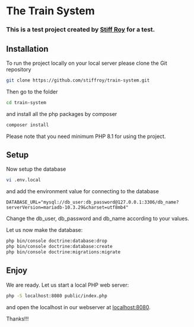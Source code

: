 # The Train System
### This is a test project created by [Stiff Roy](#) for a test.

## Installation

To run the project locally on your local server please clone the Git repository
```bash
git clone https://github.com/stiffroy/train-system.git
```

Then go to the folder
```bash
cd train-system
```

and install all the php packages by composer
```bash
composer install
```

Please note that you need minimum PHP 8.1 for using the project.

## Setup
Now setup the database
````bash
vi .env.local
````

and add the environment value for connecting to the database
```dotenv
DATABASE_URL="mysql://db_user:db_password@127.0.0.1:3306/db_name?serverVersion=mariadb-10.3.29&charset=utf8mb4"
```

Change the db_user, db_password and db_name according to your values.

Let us now make the database:
```bash
php bin/console doctrine:database:drop
php bin/console doctrine:database:create
php bin/console doctrine:migrations:migrate
```

## Enjoy

We are ready. Let us start a local PHP web server:
```bash
php -S localhost:8080 public/index.php
```

and open the localhost in our webserver at [localhost:8080](http://localhost:8080).

Thanks!!!